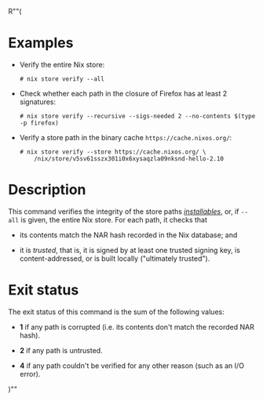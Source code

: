 R""(

# Examples

* Verify the entire Nix store:

  ```console
  # nix store verify --all
  ```

* Check whether each path in the closure of Firefox has at least 2
  signatures:

  ```console
  # nix store verify --recursive --sigs-needed 2 --no-contents $(type -p firefox)
  ```

* Verify a store path in the binary cache `https://cache.nixos.org/`:

  ```console
  # nix store verify --store https://cache.nixos.org/ \
      /nix/store/v5sv61sszx301i0x6xysaqzla09nksnd-hello-2.10
  ```

# Description

This command verifies the integrity of the store paths [*installables*](./nix.md#installables),
or, if `--all` is given, the entire Nix store. For each path, it
checks that

* its contents match the NAR hash recorded in the Nix database; and

* it is *trusted*, that is, it is signed by at least one trusted
  signing key, is content-addressed, or is built locally ("ultimately
  trusted").

# Exit status

The exit status of this command is the sum of the following values:

* **1** if any path is corrupted (i.e. its contents don't match the
  recorded NAR hash).

* **2** if any path is untrusted.

* **4** if any path couldn't be verified for any other reason (such as
  an I/O error).

[Nix Archive]: @docroot@/store/file-system-object/content-address.md#serial-nix-archive

)""
